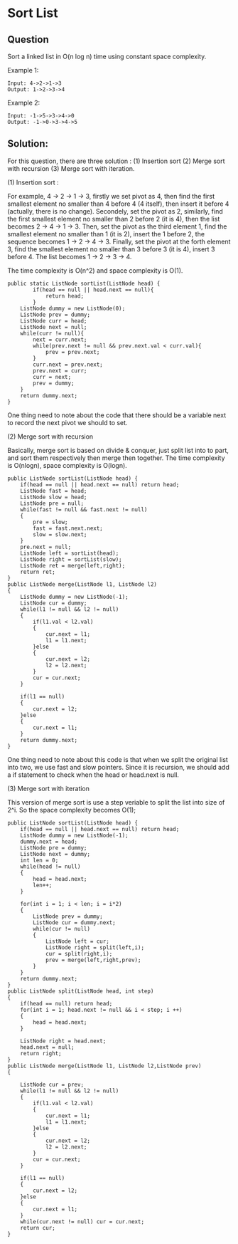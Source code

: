 # Sort List

## Question

Sort a linked list in O(n log n) time using constant space complexity.

Example 1:

	Input: 4->2->1->3
	Output: 1->2->3->4
Example 2:

	Input: -1->5->3->4->0
	Output: -1->0->3->4->5

## Solution:

For this question, there are three solution : (1) Insertion sort (2) Merge sort with recursion (3) Merge sort with iteration.

(1) Insertion sort :

For example, 4 -> 2 -> 1 -> 3, firstly we set pivot as 4, then find the first smallest element no smaller than 4 before 4 (4 itself), then insert it before 4 (actually, there is no change). Secondely, set the pivot as 2, similarly, find the first smallest element no smaller than 2 before 2 (it is 4), then the list becomes 2 -> 4 -> 1 -> 3. Then, set the pivot as the third element 1, find the smallest element no smaller than 1 (it is 2), insert the 1 before 2, the sequence becomes 1 -> 2 -> 4 -> 3. Finally, set the pivot at the forth element 3, find the smallest element no smaller than 3 before 3 (it is 4), insert 3 before 4. The list becomes 1 -> 2 -> 3 -> 4.

The time complexity is O(n^2) and space complexity is O(1).

	public static ListNode sortList(ListNode head) {
	        if(head == null || head.next == null){
	            return head;
	        }
        ListNode dummy = new ListNode(0);
        ListNode prev = dummy;
        ListNode curr = head;
        ListNode next = null;
        while(curr != null){
            next = curr.next;
            while(prev.next != null && prev.next.val < curr.val){
                prev = prev.next;
            }
            curr.next = prev.next;
            prev.next = curr;
            curr = next;
            prev = dummy;
        }
        return dummy.next;
    }

One thing need to note about the code that there should be a variable next to record the next pivot we should to set.


(2) Merge sort with recursion

Basically, merge sort is based on divide & conquer, just split list into to part, and sort them respectively then merge then together. The time complexity is O(nlogn), space complexity is O(logn).

	public ListNode sortList(ListNode head) {
        if(head == null || head.next == null) return head;
        ListNode fast = head;
        ListNode slow = head;
        ListNode pre = null;
        while(fast != null && fast.next != null)
        {
            pre = slow;
            fast = fast.next.next;
            slow = slow.next;
        }
        pre.next = null;
        ListNode left = sortList(head);
        ListNode right = sortList(slow);    
        ListNode ret = merge(left,right);
        return ret;
    }
    public ListNode merge(ListNode l1, ListNode l2)
    {
        ListNode dummy = new ListNode(-1);
        ListNode cur = dummy;
        while(l1 != null && l2 != null)
        {
            if(l1.val < l2.val)
            {
                cur.next = l1;
                l1 = l1.next;
            }else
            {
                cur.next = l2;
                l2 = l2.next;
            }
            cur = cur.next;
        }
        
        if(l1 == null)
        {
            cur.next = l2;
        }else
        {
            cur.next = l1;
        }
        return dummy.next;
    }

One thing need to note about this code is that when we split the original list into two, we use fast and slow pointers. Since it is recursion, we should add a if statement to check when the head or head.next is null. 

(3) Merge sort with iteration

This version of merge sort is use a step veriable to split the list into size of 2^i. So the space complexity becomes O(1);

	public ListNode sortList(ListNode head) {
        if(head == null || head.next == null) return head;
        ListNode dummy = new ListNode(-1);   
        dummy.next = head;
        ListNode pre = dummy;
        ListNode next = dummy;
        int len = 0;
        while(head != null)
        {
            head = head.next;
            len++;
        }
        
        for(int i = 1; i < len; i = i*2)
        {
            ListNode prev = dummy;
            ListNode cur = dummy.next;
            while(cur != null)
            {
                ListNode left = cur;
                ListNode right = split(left,i);
                cur = split(right,i);
                prev = merge(left,right,prev);
            }
        }
        return dummy.next;
    }
    public ListNode split(ListNode head, int step)
    {
        if(head == null) return head;
        for(int i = 1; head.next != null && i < step; i ++)
        {
            head = head.next;
        }
        
        ListNode right = head.next;
        head.next = null;
        return right;
    }
    public ListNode merge(ListNode l1, ListNode l2,ListNode prev)
    {
        
        ListNode cur = prev;
        while(l1 != null && l2 != null)
        {
            if(l1.val < l2.val)
            {
                cur.next = l1;
                l1 = l1.next;
            }else
            {
                cur.next = l2;
                l2 = l2.next;
            }
            cur = cur.next;
        }
        
        if(l1 == null)
        {
            cur.next = l2;
        }else
        {
            cur.next = l1;
        }
        while(cur.next != null) cur = cur.next;
        return cur;
    }

